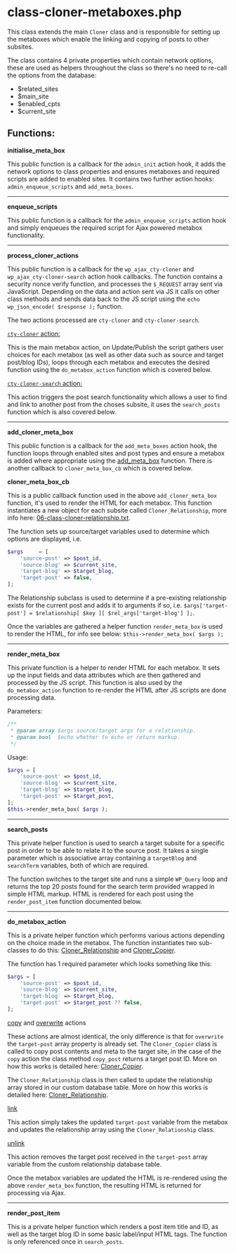 # class-cloner-metaboxes.php

This class extends the main `Cloner` class and is responsible for setting up the metaboxes which enable the linking and copying of posts to other subsites.

The class contains 4 private properties which contain network options, these are used as helpers throughout the class so there's no need to re-call the options from the database:

* $related_sites
* $main_site
* $enabled_cpts
* $current_site

## Functions:

**initialise_meta_box**

This public function is a callback for the `admin_init` action hook, it adds the network options to class properties and ensures metaboxes and required scripts are added to enabled sites. It contains two further action hooks: `admin_enqueue_scripts` and `add_meta_boxes`.

---

**enqueue_scripts**

This public function is a callback for the `admin_enqueue_scripts` action hook and simply enqueues the required script for Ajax powered metabox functionality.

---

**process_cloner_actions**

This public function is a callback for the `wp_ajax_cty-cloner` and `wp_ajax_cty-cloner-search` action hook callbacks. The function contains a security nonce verify function, and processes the `$_REQUEST` array sent via JavaScript. Depending on the data and action sent via JS it calls on other class methods and sends data back to the JS script using the `echo wp_json_encode( $response );` function.

The two actions processed are `cty-cloner` and `cty-cloner-search`.

<u>`cty-cloner` action:</u>

This is the main metabox action, on Update/Publish the script gathers user choices for each metabox (as well as other data such as source and target post/blog IDs), loops through each metabox and executes the desired function using the `do_metabox_action` function which is covered below.

<u>`cty-cloner-search` action:</u>

This action triggers the post search functionality which allows a user to find and link to another post from the choses subsite, it uses the `search_posts` function which is also covered below.

---

**add_cloner_meta_box**

This public function is a callback for the `add_meta_boxes` action hook, the function loops through enabled sites and post types and ensure a metabox is added where appropriate using the [add_meta_box](https://developer.wordpress.org/reference/functions/add_meta_box/) function. There is another callback to `cloner_meta_box_cb` which is covered below.

**cloner_meta_box_cb**

This is a public callback function used in the above `add_cloner_meta_box` function, it's used to render the HTML for each metabox. This function instantiates a new object for each subsite called `Cloner_Relationship`, more info here: [06-class-cloner-relationship.txt](./06-class-cloner-relationship.txt).

The function sets up source/target variables used to determine which options are displayed, i.e.

```php
$args     = [
	'source-post' => $post_id,
	'source-blog' => $current_site,
	'target-blog' => $target_blog,
	'target-post' => false,
];
```

The Relationship subclass is used to  determine if a pre-existing relationship exists for the current post and adds it to arguments if so, i.e. `$args['target-post'] = $relationship[ $key ][ $rel_args['target-blog'] ];`.

Once the variables are gathered a helper function `render_meta_box` is used to render the HTML, for info see below: `$this->render_meta_box( $args );`

---

**render_meta_box**

This private function is a helper to render HTML for each metabox. It sets up the input fields and data attributes which are then gathered and processed by the JS script. This function is also used by the `do_metabox_action` function to re-render the HTML after JS scripts are done processing data.

Parameters:

```php
/**
 * @param array $args source/target args for a relationship.
 * @param bool  $echo whether to echo or return markup.
 */
```

Usage:

```php
$args = [
	'source-post' => $post_id,
	'source-blog' => $current_site,
	'target-blog' => $target_blog,
	'target-post' => $target_post,
];
$this->render_meta_box( $args );
```

---

**search_posts**

This private helper function is used to search a target subsite for a specific post in order to be able to relate it to the source post. It takes a single parameter which is associative array containing a `targetBlog` and `searchTerm` variables, both of which are required.

The function switches to the target site and runs a simple `WP_Query` loop and returns the top 20 posts found for the search term provided wrapped in simple HTML markup. HTML is rendered for each post using the `render_post_item` function documented below.

---

**do_metabox_action**

This is a private helper function which performs various actions depending on the choice made in the metabox. The function instantiates two sub-classes to do this: [Cloner_Relationship](./06-class-cloner-relationship.md) and [Cloner_Copier](./07-class-cloner-copier.md).

The function has 1 required parameter which looks something like this:

```php
$args = [
	'source-post' => $post_id,
	'source-blog' => $current_site,
	'target-blog' => $target_blog,
	'target-post' => $target_post ?? false,
];
```

<u>copy</u> and <u>overwrite</u> actions

These actions are almost identical, the only difference is that for `overwrite` the `target-post` array property is already set. The `Cloner_Copier` class is called to copy post contents and meta to the target site, in the case of the `copy` action the class method `copy_post` returns a target post ID. More on how this works is detailed here: [Cloner_Copier](./07-class-cloner-copier.md).

The `Cloner_Relationship` class is then called to update the relationship array stored in our custom database table. More on how this works is detailed here: [Cloner_Relationship](./06-class-cloner-relationship.md).

<u>link</u>

This action simply takes the updated `target-post` variable from the metabox and updates the relationship array using the `Cloner_Relationship` class.

<u>unlink</u>

This action removes the target post received in the `target-post` array variable from the custom relationship database table.

Once the metabox variables are updated the HTML is re-rendered using the above `render_meta_box` function, the resulting HTML is returned for processing via Ajax.

---

**render_post_item**

This is a private helper function which renders a post item title and ID, as well as the target blog ID in some basic label/input HTML tags. The function is only referenced once in `search_posts`.